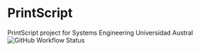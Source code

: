 # PrintScript
PrintScript project for Systems Engineering Universidad Austral
![GitHub Workflow Status](https://img.shields.io/github/workflow/status/Nestiii/PrintScript/gradle-build)

